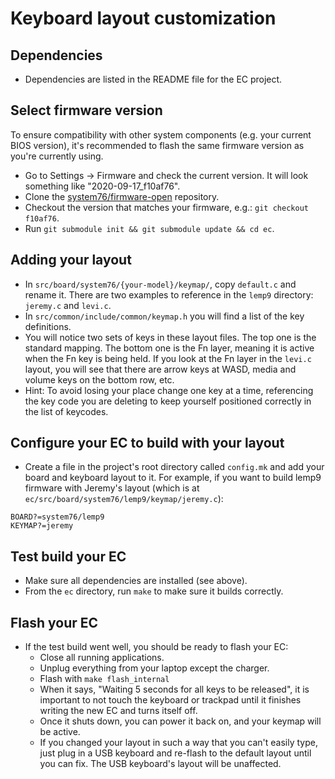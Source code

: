 # Keyboard layout customization

## Dependencies
* Dependencies are listed in the README file for the EC project.

## Select firmware version

To ensure compatibility with other system components (e.g. your current BIOS
version), it's recommended to flash the same firmware version as you're
currently using.
* Go to Settings -> Firmware and check the current version. It will look
  something like "2020-09-17_f10af76".
* Clone the [system76/firmware-open](https://github.com/system76/firmware-open)
  repository.
* Checkout the version that matches your firmware, e.g.: `git checkout f10af76`.
* Run `git submodule init && git submodule update && cd ec`.

## Adding your layout
* In `src/board/system76/{your-model}/keymap/`, copy `default.c` and rename it.
  There are two examples to reference in the `lemp9` directory: `jeremy.c` and 
  `levi.c`.
* In `src/common/include/common/keymap.h` you will find a list of the key
  definitions.
* You will notice two sets of keys in these layout files. The top one is the 
  standard mapping. The bottom one is the Fn layer, meaning it is active when
  the Fn key is being held. If you look at the Fn layer in the `levi.c` layout,
  you will see that there are arrow keys at WASD, media and volume keys on the
  bottom row, etc. 
* Hint: To avoid losing your place change one key at a time, referencing the key
  code you are deleting to keep yourself positioned correctly in the list of
  keycodes.

## Configure your EC to build with your layout
* Create a file in the project's root directory called `config.mk` and add your
  board and keyboard layout to it. For example, if you want to build lemp9
  firmware with Jeremy's layout (which is at 
  `ec/src/board/system76/lemp9/keymap/jeremy.c`):
```
BOARD?=system76/lemp9
KEYMAP?=jeremy
```

## Test build your EC
* Make sure all dependencies are installed (see above).
* From the `ec` directory, run `make` to make sure it builds correctly.

## Flash your EC
* If the test build went well, you should be ready to flash your EC:
  - Close all running applications.
  - Unplug everything from your laptop except the charger.
  - Flash with `make flash_internal`
  - When it says, "Waiting 5 seconds for all keys to be released", it is
    important to not touch the keyboard or trackpad until it finishes writing
    the new EC and turns itself off. 
  - Once it shuts down, you can power it back on, and your keymap will be
    active. 
  - If you changed your layout in such a way that you can't easily type, just
    plug in a USB keyboard and re-flash to the default layout until you can
    fix. The USB keyboard's layout will be unaffected.
